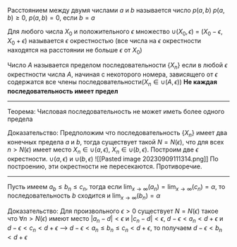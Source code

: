 Расстоянием между двумя числами $a$ и $b$ называется число $p(a, b)$ $p(a,b)\ge0$, $p(a,b)=0$, если $b=a$

Для любого числа $X_0$ и положительного $\epsilon$ множество $\cup (X_0, \epsilon)$ = $(X_0 - \epsilon, X_0 + \epsilon)$ называется $\epsilon$ окрестностью (все числа на $\epsilon$ окрестности находятся на расстоянии не больше $\epsilon$ от $X_0$)

Число $A$ называется пределом последовательности $\{X_n\}$ если в любой $\epsilon$ окрестности числа $A$, начиная с некоторого номера, зависящего от $\epsilon$ содержатся все члены последовательности($X_n \in \cup (A, \epsilon)$)
**Не каждая последовательность имеет предел**

--- 
Теорема:
Числовая последовательность не может иметь более одного предела

Доказательство:
Предположим что последовательность $\{X_n\}$ имеет два конечных предела $a$ и $b$, тогда существует такой $N=N(\epsilon)$, что для всех $n>N(\epsilon)$ имеет место $X_n \in \cup (a, \epsilon)$, $X_n \in \cup (b, \epsilon)$. Построим две $\epsilon$ окрестности. $\cup (a, \epsilon$) и $\cup (b, \epsilon)$
![[Pasted image 20230909111314.png]]
По построению, эти окрестности не пересекаются. Противоречие.

---
Пусть имеем $a_b \le b_n \le c_n$, тогда если $\lim_{x\to \infty}(a_n) = \lim_{x \to \infty}(c_n) = \alpha$, то последовательность $b$ сходится и $\lim_{x \to \infty}(b_n) = \alpha$

Доказательство:
Для произвольного $\epsilon > 0$ существует $N = N(\epsilon)$ такое что $\forall n > N(\epsilon)$ имеют место $|a_n - d| < \epsilon$ и $|c_n - d| < \epsilon$, $d-\epsilon < a_n < d + \epsilon$ и $d - \epsilon < c_n < d + \epsilon$ --> $d - \epsilon < a_n \le b_n \le c_n < d + \epsilon$, то получаем $d - \epsilon < b_n < d + \epsilon$ 

